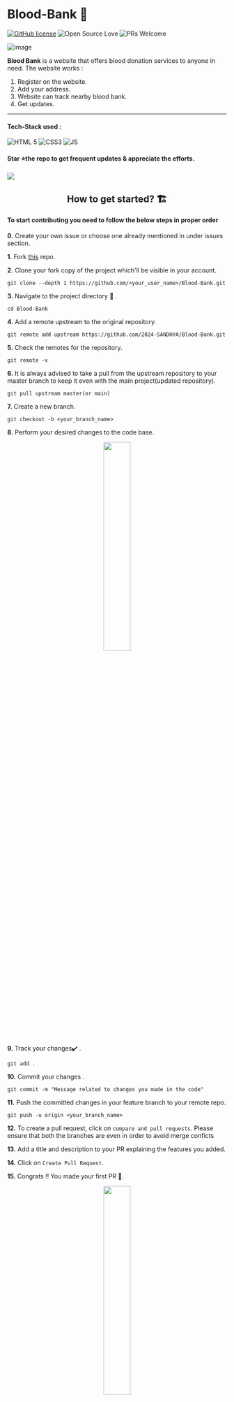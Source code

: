# Blood-Bank 🏥
[![GitHub license](https://img.shields.io/badge/license-MIT-blue.svg)](LICENSE) ![Open Source Love](https://badges.frapsoft.com/os/v2/open-source.svg?v=103)  ![PRs Welcome](https://img.shields.io/badge/PRs-welcome-green.svg)

![image](https://user-images.githubusercontent.com/75671152/132247486-0eb918aa-7f5e-4042-8380-82ce77d4d289.png)

**Blood Bank** is a website that offers blood donation services to anyone in need. The website works :

1. Register on the website.
2. Add your address.
3. Website can track nearby blood bank.
4. Get updates.

<hr>

#### Tech-Stack used :

<!--   <p align ="center"><code> -->
  ![HTML 5](https://img.shields.io/badge/HTML5-E34F26?style=for-the-badge&logo=html5&logoColor=white)
  ![CSS3](https://img.shields.io/badge/CSS3-1572B6?style=for-the-badge&logo=css3&logoColor=white)
  ![JS](https://img.shields.io/badge/JavaScript-323330?style=for-the-badge&logo=javascript&logoColor=F7DF1E)
<!--   <img height="30" src="https://raw.githubusercontent.com/github/explore/80688e429a7d4ef2fca1e82350fe8e3517d3494d/topics/javascript/javascript.png"></code> -->
<!--   <code><img height="30" src="https://raw.githubusercontent.com/github/explore/80688e429a7d4ef2fca1e82350fe8e3517d3494d/topics/html/html.png"></code>
  <code><img height="30" src="https://raw.githubusercontent.com/github/explore/80688e429a7d4ef2fca1e82350fe8e3517d3494d/topics/css/css.png"></code> -->
<!--   </p> -->

<h4> Star ⭐️the repo to get frequent updates & appreciate the efforts.</h4>
<img src="https://user-images.githubusercontent.com/75671152/132321870-a1f14163-fece-46cb-b109-12f598a773c5.png" />


  
<h2 align=center>  How to get started? 🏗 </h2> 

<h4> To start contributing you need to follow the below steps in proper order </h3>

**0.**  Create your own issue or choose one already mentioned in under issues section.

**1.**  Fork [this](https://github.com/2024-SANDHYA/Bloody-Bank.git) repo.

**2.**  Clone your fork copy of the project which'll be visible in your account.

```
git clone --depth 1 https://github.com/<your_user_name>/Blood-Bank.git
```

**3.** Navigate to the project directory :file_folder: .

```
cd Blood-Bank
```

**4.** Add a remote upstream to the original repository.

```
git remote add upstream https://github.com/2024-SANDHYA/Blood-Bank.git
```

**5.** Check the remotes for the repository.

```
git remote -v
```

**6.** It is always advised to take a pull from the upstream repository to your master branch to keep it even with the main project(updated repository).

```
git pull upstream master(or main)
```

**7.** Create a new branch.

```
git checkout -b <your_branch_name>
```

**8.** Perform your desired changes to the code base.

<p align="center"><img width=35% src="https://media.giphy.com/media/oMHPlvpTvnXGPS7GhX/giphy.gif"></p>

**9.** Track your changes:heavy_check_mark: .

```
git add . 
```

**10.** Commit your changes .

```
git commit -m "Message related to changes you made in the code"
```

**11.** Push the committed changes in your feature branch to your remote repo.

```
git push -u origin <your_branch_name>
```

**12.** To create a pull request, click on `compare and pull requests`. Please ensure that both the branches are even in order to avoid merge conficts

**13.** Add a title and description to your PR explaining the features you added.

**14.** Click on `Create Pull Request`.

**15.** Congrats !! You made your first PR 🥳.

<p align="center"><img width=35% src="https://media.giphy.com/media/TdfyKrN7HGTIY/giphy.gif"></p>
<hr>

 ✨This project and everyone participating in it is governed by **[Code Of Conduct](https://github.com/2024-SANDHYA/Blood-Bank/blob/ff0d5e26c7e6db3ffd7851bccae2acc30a840106/Code%20Of%20Conduct.md)** .By participating, you are expected to uphold this code.✨


